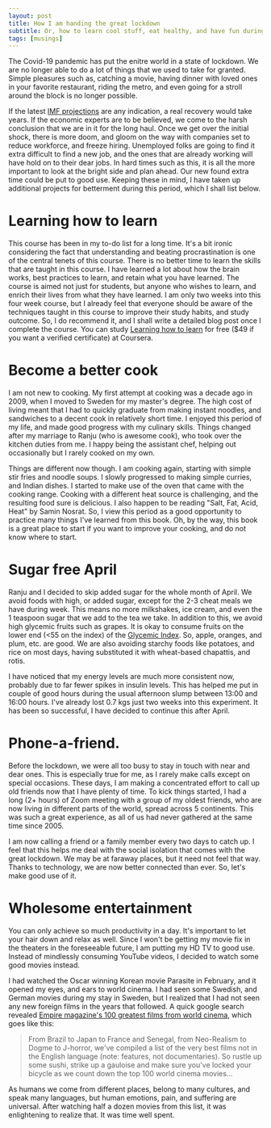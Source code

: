 ```yaml
---
layout: post
title: How I am handing the great lockdown
subtitle: Or, how to learn cool stuff, eat healthy, and have fun during troubled times.
tags: [musings] 
---
```


The Covid-19 pandemic has put the enitre world in a state of lockdown. We are 
no longer able to do a lot of things that we used to take for granted. Simple 
pleasures such as, catching a movie, having dinner with loved ones in your 
favorite restaurant, riding the metro, and even going for a stroll around the 
block is no longer possible.

If the latest [IMF projections](https://www.imf.org/en/Publications/WEO/Issues/2020/04/14/weo-april-2020) 
are any indication, a real recovery would take years. If the economic experts 
are to be believed, we come to the harsh conclusion that we are in it for the 
long haul. Once we get over the initial shock, there is more doom, and gloom 
on the way with companies set to reduce workforce, and freeze hiring. 
Unemployed folks are going to find it extra difficult to find a new job, and 
the ones that are already working will have hold on to their dear jobs. In 
hard times such as this, it is all the more important to look at the bright 
side and plan ahead. Our new found extra time could be put to good use. 
Keeping these in mind, I have taken up additional projects for betterment 
during this period, which I shall list below.

# Learning how to learn

This course has been in my to-do list for a long time. It's a bit ironic 
considering the fact that understanding and beating procrastination is one 
of the central tenets of this course. There is no better time to learn the 
skills that are taught in this course. I have learned a lot about how the brain 
works, best practices to learn, and retain what you have learned. The course 
is aimed not just for students, but anyone who wishes to learn, and enrich 
their lives from what they have learned. I am only two weeks into this four 
week course, but I already feel that everyone should be aware of the 
techniques taught in this course to improve their study habits, and study 
outcome. So, I do recommend it, and I shall write a detailed blog post once I 
complete the course. You can study [Learning how to learn](https://www.coursera.org/learn/learning-how-to-learn) for free ($49 if you 
want a verified certificate) at Coursera.


# Become a better cook

I am not new to cooking. My first attempt at cooking was a decade ago in 2009, 
when I moved to Sweden for my master's degree. The high cost of living meant 
that I had to quickly graduate from making instant noodles, and sandwiches to 
 a decent cook in relatively short time. I enjoyed this period of my life, and 
 made good progress with my culinary skills. Things changed after my marriage 
 to Ranju (who is awesome cook), who took over the kitchen duties from me. I 
 happy being the assistant chef, helping out occasionally but I rarely cooked 
 on my own.

Things are different now though. I am cooking again, starting with simple stir 
fries and noodle soups. I slowly progressed to making simple curries, and 
Indian dishes. I started to make use of the oven that came with the cooking 
range. Cooking with a different heat source is challenging, and the resulting 
food sure is delicious. I also happen to be reading "Salt, Fat, Acid, Heat" by 
Samin Nosrat. So, I view this period as a good opportunity to practice many 
things I've learned from this book. Oh, by the way, this book is a great place 
to start if you want to improve your cooking, and do not know where to start.

# Sugar free April

Ranju and I decided to skip added sugar for the whole month of April. We avoid 
foods with high, or added sugar, except for the 2-3 cheat meals we have during 
week. This means no more milkshakes, ice cream, and even the 1 teaspoon sugar 
that we add to the tea we take. In addition to this, we avoid high glycemic 
fruits such as grapes. It is okay to consume fruits on the lower end (<55 on 
the index) of the [Glycemic Index](https://www.health.harvard.edu/diseases-and-conditions/glycemic-index-and-glycemic-load-for-100-foods). 
So, apple, oranges, and plum, etc. are good. We are also avoiding starchy 
foods like potatoes, and rice on most days, having substituted it with 
wheat-based chapattis, and rotis.

I have noticed that my energy levels are much more consistent now, probably 
due to far fewer spikes in insulin levels. This has helped me put in couple of 
good hours during the usual afternoon slump between 13:00 and 16:00 hours. 
I've already lost 0.7 kgs just two weeks into this experiment. It has been so 
successful, I have decided to continue this after April.

# Phone-a-friend.

Before the lockdown, we were all too busy to stay in touch with near and dear 
ones. This is especially true for me, as I rarely make calls except on special 
occasions. These days, I am making a concentrated effort to call up old 
friends now that I have plenty of time. To kick things started, I had a long 
(2+ hours) of Zoom meeting with a group of my oldest friends, who are now 
living in different parts of the world, spread across 5 continents. This was 
such a great experience, as all of us had never gathered at the same time 
since 2005.

I am now calling a friend or a family member every two days to catch up. I 
feel that this helps me deal with the social isolation that comes with the 
great lockdown. We may be at faraway places, but it need not feel that way. 
Thanks to technology, we are now better connected than ever. So, let's make 
good use of it.


# Wholesome entertainment

You can only achieve so much productivity in a day. It's important to let your 
hair down and relax as well. Since I won't be getting my movie fix in the 
theaters in the foreseeable future, I am putting my HD TV to good use. Instead 
of mindlessly consuming YouTube videos, I decided to watch some good movies 
instead.

I had watched the Oscar winning Korean movie Parasite in February, and it 
opened my eyes, and ears to world cinema. I had seen some Swedish, and German 
movies during my stay in Sweden, but I realized that I had not seen any new 
foreign films in the years that followed. A quick google search revealed 
[Empire magazine's 100 greatest films from world cinema](https://www.empireonline.com/movies/features/100-greatest-world-cinema-films/), which goes like this:

> From Brazil to Japan to France and Senegal, from Neo-Realism to Dogme to 
J-horror, we've compiled a list of the very best films not in the English 
language (note: features, not documentaries). So rustle up some sushi, 
strike up a gauloise and make sure you've locked your bicycle as we count 
down the top 100 world cinema movies...


As humans we come from different places, belong to many cultures, and speak 
many languages, but human emotions, pain, and suffering are universal. After 
watching half a dozen movies from this list, it was enlightening to realize 
that. It was time well spent.







